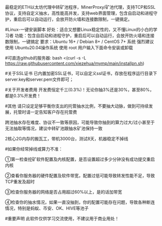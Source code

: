最稳定的ETH以太坊代理中转矿池程序，MinerProxy/矿池代理，支持TCP和SSL协议，支持自定义抽水，高性能高并发，支持web界面管理，包含自启动和进程守护，重启后可以自动运行，会放开防火墙和连接数限制，一键搞定。

#Linux-一键安装脚本
好处：适合又想要Linux稳定性的，又不懂Linux的小白的学习者
功能：包含自启动和进程守护，重启后可以自动运行，会放开防火墙和连接数限制，一键搞定
要求：Ubuntu 16+ / Debian 8+ / CentOS 7+ 系统
强烈建议使用 Ubuntu20.04操作系统
使用 root 用户输入下面命令安装或卸载

#可直连github的服务器:
bash <(curl -s -L https://raw.githubusercontent.com/xiezehua/mymp/main/installpn.sh)

#关于SSL证书
已内置加密SSL证书，可以自定义ssl证书，存放在程序运行目录下server.key和server.pem文件即可；

#关于开发者费用
开发费恒定千三(0.3%)！无论你抽3%还是30%，甚至80%，都是0.3%开发费！ 

#其他
请只设定足够平衡你支出的托管抽水比例，不要抽大动脉，做到可持续发展，托管时请一定告知客户存在托管费

跨池抽水存在难度、协议不一致等原因，可能导致你抽到的算力过大/过小甚至于无法抽取等情况，建议中转矿池跟抽水矿池保持一致

2核心2G内存的搬瓦工，带机3000台，测试8天，机器稳定不掉线

#如果你经常掉线或算力不准：

①第一检查挖矿软件配置及内核配置，是否设置超过多少分钟没有成功提交重启内核

②查看你服务器的硬件配置及软件带宽，配置过低可能导致转发性能不足，导致TCP重发及超时

③检查你服务器的网络是否占用超过60%以上，是的话加带宽

④检查你的抽水情况，如果一直没抽到，你的配置可能存在问题，导致各种断连情况，特别是蚂蚁、币安、OK、HIVE等池子

#重要声明
此软件仅供学习交流使用，不建议用于商业用处！
